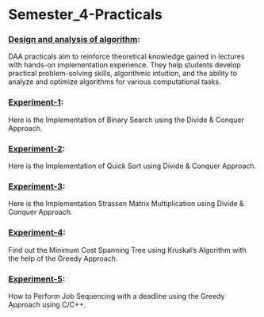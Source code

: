 # Semester_4-Practicals

### [Design and analysis of algorithm](https://github.com/22bdo10074/Semester_4-Practicals/tree/Design-and-Analysis-of-Algorithm):
DAA practicals aim to reinforce theoretical knowledge gained in lectures with hands-on implementation experience. 
They help students develop practical problem-solving skills, algorithmic intuition, and 
the ability to analyze and optimize algorithms for various computational tasks.

### [Experiment-1](https://github.com/22bdo10074/Semester_4-Practicals/tree/Design-and-Analysis-of-Algorithm/Experiment-1):
Here is the Implementation of Binary Search using the Divide & Conquer Approach.
### [Experiment-2](https://github.com/22bdo10074/Semester_4-Practicals/tree/Design-and-Analysis-of-Algorithm/Experiment-2):
Here is the Implementation of Quick Sort using Divide & Conquer Approach.
### [Experiment-3](https://github.com/22bdo10074/Semester_4-Practicals/tree/Design-and-Analysis-of-Algorithm/Experiment-3):
Here is the Implementation Strassen Matrix Multiplication using Divide & Conquer Approach.
### [Experiment-4](https://github.com/22bdo10074/Semester_4-Practicals/tree/Design-and-Analysis-of-Algorithm/Experiment-4):
Find out the Minimum Cost Spanning Tree using Kruskal’s Algorithm with the help of the Greedy Approach.
### [Experiment-5](https://github.com/22bdo10074/Semester_4-Practicals/tree/Design-and-Analysis-of-Algorithm/Experiment-5):
How to Perform Job Sequencing with a deadline using the Greedy Approach using C/C++.

